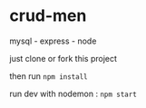# crud-men
mysql - express - node

just clone or fork this project 

then run `npm install`

run dev with nodemon : `npm start`
